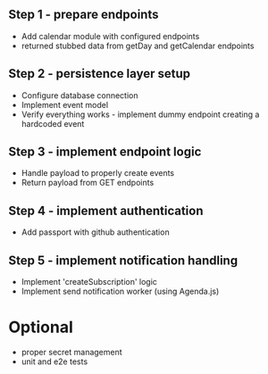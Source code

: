 ## Step 1 - prepare endpoints

- Add calendar module with configured endpoints
- returned stubbed data from getDay and getCalendar endpoints

## Step 2 - persistence layer setup

- Configure database connection
- Implement event model
- Verify everything works - implement dummy endpoint creating a hardcoded event

## Step 3 - implement endpoint logic

- Handle payload to properly create events
- Return payload from GET endpoints

## Step 4 - implement authentication

- Add passport with github authentication


## Step 5 - implement notification handling

- Implement 'createSubscription' logic
- Implement send notification worker (using Agenda.js) 

# Optional 

- proper secret management
- unit and e2e tests
